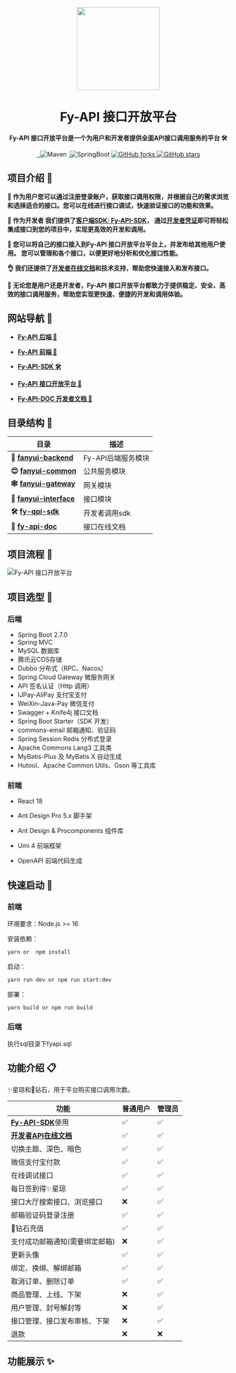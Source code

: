 
<p align="center">
    <img src=https://cdn.pixabay.com/photo/2017/11/25/12/34/hamburg-2976711_640.jpg width=188/>
</p>
<h1 align="center">Fy-API 接口开放平台</h1>
<p align="center"><strong>Fy-API 接口开放平台是一个为用户和开发者提供全面API接口调用服务的平台 🛠</strong></p>
<div align="center">
<a target="_blank" href="https://github.com/grace-fanyu/fy-api">
    <img alt="" src="https://github.com/grace-fanyu/fy-api/badge/star.svg?theme=gvp"/>
</a>
<a target="_blank" href="https://github.com/grace-fanyu/fy-api">
    <img alt="" src="https://img.shields.io/github/stars/grace-fanyu/fy-api.svg?style=social&label=Stars"/>
</a>
    <img alt="Maven" src="https://raster.shields.io/badge/Maven-3.8.1-red.svg"/>
<a target="_blank" href="https://www.oracle.com/technetwork/java/javase/downloads/index.html">
        <img alt="" src="https://img.shields.io/badge/JDK-1.8+-green.svg"/>
</a>
    <img alt="SpringBoot" src="https://raster.shields.io/badge/SpringBoot-2.7+-green.svg"/>
<a href="https://github.com/grace-fanyu/fy-api" target="_blank">
    <img src='https://img.shields.io/github/forks/grace-fanyu/fy-api' alt='GitHub forks' class="no-zoom">
</a>
<a href="https://github.com/grace-fanyu/fy-api" target="_blank"><img src='https://img.shields.io/github/stars/grace-fanyu/fy-api' alt='GitHub stars' class="no-zoom">
</a>
</div>

## 项目介绍 🍧



**🍩 作为用户您可以通过注册登录账户，获取接口调用权限，并根据自己的需求浏览和选择适合的接口。您可以在线进行接口调试，快速验证接口的功能和效果。**

**🧋 作为开发者 我们提供了[客户端SDK: Fy-API-SDK](https://github.com/grace-fanyu/fy-api-sdk)， 通过[开发者凭证]()即可将轻松集成接口到您的项目中，实现更高效的开发和调用。**

**🍆 您可以将自己的接口接入到Fy-API 接口开放平台平台上，并发布给其他用户使用。 您可以管理和各个接口，以便更好地分析和优化接口性能。**

**👌 我们还提供了[开发者在线文档]()和技术支持，帮助您快速接入和发布接口。**

**🏁 无论您是用户还是开发者，Fy-API 接口开放平台都致力于提供稳定、安全、高效的接口调用服务，帮助您实现更快速、便捷的开发和调用体验。**

## 网站导航 🍓

- [**Fy-API 后端 🍚**](https://github.com/grace-fanyu/fy-api)
- [**Fy-API 前端 🍭**](https://github.com/grace-fanyu/fy-api-frontend)

-  **[Fy-API-SDK 🛠️](https://github.com/grace-fanyu/fy-api-sdk)** 

-  **[Fy-API 接口开放平台 🔗]()**

-  **[Fy-API-DOC 开发者文档 📖]()**


## 目录结构 🍎


| 目录                                                             | 描述           |
|----------------------------------------------------------------|--------------|
| **🥪 [fanyui-backend](./fanyui-backend)**                      | Fy-API后端服务模块 |
| **😊 [fanyui-common](./fanyui-common)**                        | 公共服务模块       |
| **🕸️ [fanyui-gateway](./fanyui-gateway)**                     | 网关模块         |
| **🔗 [fanyui-interface](./fanyui-interface)**                  | 接口模块         |
| **🛠 [fy-qpi-sdk](https://github.com/grace-fanyu/fy-api-sdk)** | 开发者调用sdk     |
| **📗 [fy-api-doc]()**                                          | 接口在线文档       |

## 项目流程 🍉

![Fy-API 接口开放平台]()


## 项目选型 🥩

### **后端**

- Spring Boot 2.7.0
- Spring MVC
- MySQL 数据库
- 腾讯云COS存储
- Dubbo 分布式（RPC、Nacos）
- Spring Cloud Gateway 微服务网关
- API 签名认证（Http 调用）
- IJPay-AliPay  支付宝支付
- WeiXin-Java-Pay  微信支付
- Swagger + Knife4j 接口文档
- Spring Boot Starter（SDK 开发）
- commons-email 邮箱通知、验证码
- Spring Session Redis 分布式登录
- Apache Commons Lang3 工具类
- MyBatis-Plus 及 MyBatis X 自动生成
- Hutool、Apache Common Utils、Gson 等工具库

### 前端

- React 18

- Ant Design Pro 5.x 脚手架

- Ant Design & Procomponents 组件库

- Umi 4 前端框架

- OpenAPI 前端代码生成



## 快速启动 🚀

### 前端

环境要求：Node.js >= 16

安装依赖：

```bash
yarn or  npm install
```

启动：

```bash
yarn run dev or npm run start:dev
```

部署：

```bash
yarn build or npm run build
```

### 后端

执行sql目录下fyapi.sql



## 功能介绍 📋

✨星琼和💎钻石，用于平台购买接口调用次数。

| **功能**                                                    | **普通用户** | **管理员** |
|-----------------------------------------------------------|-----|-----|
| [**Fy-API-SDK**](https://github.com/grace-fanyu/fy-api-sdk)使用 | ✅ |     ✅      |
| **[开发者API在线文档]()**                    | ✅ |     ✅      |
| 切换主题、深色、暗色                                                | ✅ | ✅ | ✅ |
| 微信支付宝付款                                                   | ✅ | ✅ |
| 在线调试接口                                                    | ✅ | ✅ |
| 每日签到得✨星琼                                                  | ✅ | ✅ |
| 接口大厅搜索接口、浏览接口                                             | ❌ | ✅ |
| 邮箱验证码登录注册                                                 | ✅ | ✅ |
| 💎钻石充值                                                    | ✅ | ✅ |
| 支付成功邮箱通知(需要绑定邮箱)                                          | ❌ | ✅ | ✅ |
| 更新头像                                                      | ✅ | ✅ |
| 绑定、换绑、解绑邮箱                                                | ✅ | ✅ |
| 取消订单、删除订单                                                 | ✅ | ✅ |
| 商品管理、上线、下架                                                | ❌ |✅|
| 用户管理、封号解封等                                                | ❌ | ✅ |
| 接口管理、接口发布审核、下架                                            | ❌ | ✅ |
| 退款                                                        | ❌| ❌ |

## 功能展示 ✨
